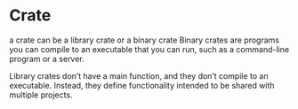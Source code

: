 
# Crate 
a crate can be a library crate or a binary crate
Binary crates are programs you can compile to an executable that you can run, such as a command-line program or a server.

Library crates don’t have a main function, and they don’t compile to an executable. Instead, they define functionality intended to be shared with multiple projects. 

